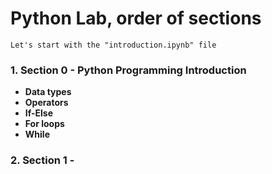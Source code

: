 # Python Lab, order of sections
`Let's start with the "introduction.ipynb" file`
### 1. Section 0 - Python Programming Introduction
   - **Data types**
   - **Operators**
   - **If-Else**
   - **For loops**
   - **While**
### 2. Section 1 - 
